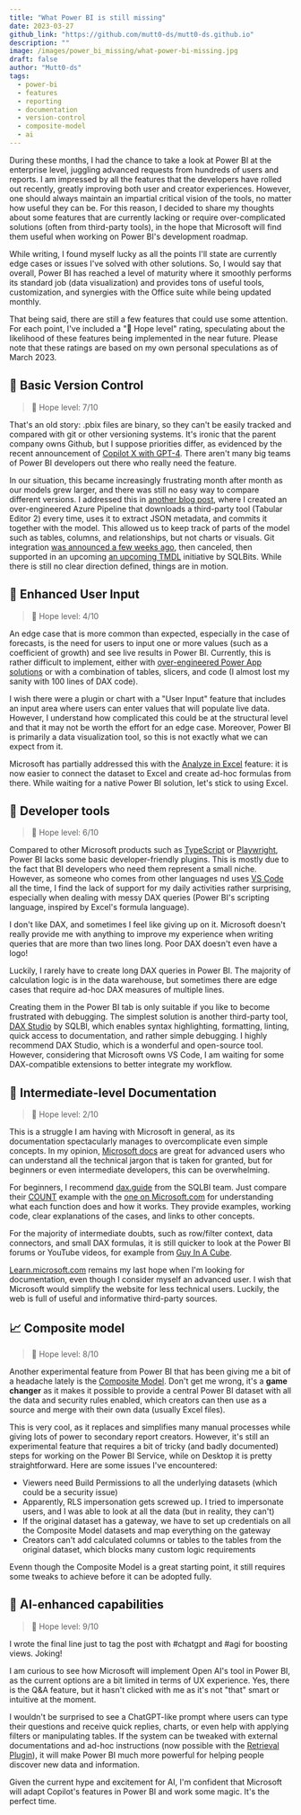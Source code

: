 ```yaml
---
title: "What Power BI is still missing"
date: 2023-03-27
github_link: "https://github.com/mutt0-ds/mutt0-ds.github.io"
description: ""
image: /images/power_bi_missing/what-power-bi-missing.jpg
draft: false
author: "Mutt0-ds"
tags:
  - power-bi
  - features
  - reporting
  - documentation
  - version-control
  - composite-model
  - ai
---
```

During these months, I had the chance to take a look at Power BI at the enterprise level, juggling advanced requests from hundreds of users and reports. I am impressed by all the features that the developers have rolled out recently, greatly improving both user and creator experiences. However, one should always maintain an impartial critical vision of the tools, no matter how useful they can be. For this reason, I decided to share my thoughts about some features that are currently lacking or require over-complicated solutions (often from third-party tools), in the hope that Microsoft will find them useful when working on Power BI's development roadmap.

While writing, I found myself lucky as all the points I'll state are currently edge cases or issues I've solved with other solutions. So, I would say that overall, Power BI has reached a level of maturity where it smoothly performs its standard job (data visualization) and provides tons of useful tools, customization, and synergies with the Office suite while being updated monthly.

That being said, there are still a few features that could use some attention. For each point, I've included a "📿 Hope level" rating, speculating about the likelihood of these features being implemented in the near future.
Please note that these ratings are based on my own personal speculations as of March 2023.

## 🔢 Basic Version Control

> 📿 Hope level: 7/10

That's an old story: .pbix files are binary, so they can't be easily tracked and compared with git or other versioning systems. It's ironic that the parent company owns Github, but I suppose priorities differ, as evidenced by the recent announcement of [Copilot X with GPT-4](https://github.blog/2023-03-22-github-copilot-x-the-ai-powered-developer-experience/). There aren't many big teams of Power BI developers out there who really need the feature.

In our situation, this became increasingly frustrating month after month as our models grew larger, and there was still no easy way to compare different versions. I addressed this in [another blog post](https://mutt0-ds.github.io/posts/2022/11/turbulent-journey-power-bi-source-control/), where I created an over-engineered Azure Pipeline that downloads a third-party tool (Tabular Editor 2) every time, uses it to extract JSON metadata, and commits it together with the model. This allowed us to keep track of parts of the model such as tables, columns, and relationships, but not charts or visuals. Git integration [was announced a few weeks ago](https://twitter.com/mthierba/status/1618701222177042433), then canceled, then supported in an upcoming [an upcoming TMDL](https://twitter.com/PowerBITips/status/1636675335591788545/photo/1) initiative by SQLBits. While there is still no clear direction defined, things are in motion.

## 🔘 Enhanced User Input

> 📿 Hope level: 4/10

An edge case that is more common than expected, especially in the case of forecasts, is the need for users to input one or more values (such as a coefficient of growth) and see live results in Power BI. Currently, this is rather difficult to implement, either with [over-engineered Power App solutions](https://www.youtube.com/watch?v=uPHwjPRnRwE) or with a combination of tables, slicers, and code (I almost lost my sanity with 100 lines of DAX code).

I wish there were a plugin or chart with a "User Input" feature that includes an input area where users can enter values that will populate live data. However, I understand how complicated this could be at the structural level and that it may not be worth the effort for an edge case. Moreover, Power BI is primarily a data visualization tool, so this is not exactly what we can expect from it.

Microsoft has partially addressed this with the [Analyze in Excel](https://learn.microsoft.com/en-us/power-bi/collaborate-share/service-analyze-in-excel) feature: it is now easier to connect the dataset to Excel and create ad-hoc formulas from there. While waiting for a native Power BI solution, let's stick to using Excel.

## 🧰 Developer tools

> 📿 Hope level: 6/10

Compared to other Microsoft products such as [TypeScript](https://www.typescriptlang.org) or [Playwright](https://playwright.dev), Power BI lacks some basic developer-friendly plugins. This is mostly due to the fact that BI developers who need them represent a small niche. However, as someone who comes from other languages nd uses [VS Code](https://code.visualstudio.com) all the time, I find the lack of support for my daily activities rather surprising, especially when dealing with messy DAX queries (Power BI's scripting language, inspired by Excel's formula language).

I don't like DAX, and sometimes I feel like giving up on it. Microsoft doesn't really provide me with anything to improve my experience when writing queries that are more than two lines long. Poor DAX doesn't even have a logo!

Luckily, I rarely have to create long DAX queries in Power BI. The majority of calculation logic is in the data warehouse, but sometimes there are edge cases that require ad-hoc DAX measures of multiple lines.

Creating them in the Power BI tab is only suitable if you like to become frustrated with debugging. The simplest solution is another third-party tool, [DAX Studio](https://www.sqlbi.com/tools/dax-studio/) by SQLBI, which enables syntax highlighting, formatting, linting, quick access to documentation, and rather simple debugging. I highly recommend DAX Studio, which is a wonderful and open-source tool. However, considering that Microsoft owns VS Code, I am waiting for some DAX-compatible extensions to better integrate my workflow.

## 📄 Intermediate-level Documentation

> 📿 Hope level: 2/10

This is a struggle I am having with Microsoft in general, as its documentation spectacularly manages to overcomplicate even simple concepts. In my opinion, [Microsoft docs](https://learn.microsoft.com) are great for advanced users who can understand all the technical jargon that is taken for granted, but for beginners or even intermediate developers, this can be overwhelming.

For beginners, I recommend [dax.guide](https://dax.guide) from the SQLBI team. Just compare their [COUNT](https://dax.guide/count/) example with the [one on Microsoft.com](https://learn.microsoft.com/en-gb/dax/count-function-dax) for understanding what each function does and how it works. They provide examples, working code, clear explanations of the cases, and links to other concepts.

For the majority of intermediate doubts, such as row/filter context, data connectors, and small DAX formulas, it is still quicker to look at the Power BI forums or YouTube videos, for example from [Guy In A Cube](https://www.youtube.com/c/GuyinaCube).

[Learn.microsoft.com](https://learn.microsoft.com) remains my last hope when I'm looking for documentation, even though I consider myself an advanced user. I wish that Microsoft would simplify the website for less technical users. Luckily, the web is full of useful and informative third-party sources.

## 📈 Composite model

> 📿 Hope level: 8/10

Another experimental feature from Power BI that has been giving me a bit of a headache lately is the [Composite Model](https://learn.microsoft.com/en-us/power-bi/transform-model/desktop-composite-models). Don't get me wrong, it's a **game changer** as it makes it possible to provide a central Power BI dataset with all the data and security rules enabled, which creators can then use as a source and merge with their own data (usually Excel files).

This is very cool, as it replaces and simplifies many manual processes while giving lots of power to secondary report creators. However, it's still an experimental feature that requires a bit of tricky (and badly documented) steps for working on the Power BI Service, while on Desktop it is pretty straightforward. Here are some issues I've encountered:

- Viewers need Build Permissions to all the underlying datasets (which could be a security issue)
- Apparently, RLS impersonation gets screwed up. I tried to impersonate users, and I was able to look at all the data (but in reality, they can't)
- If the original dataset has a gateway, we have to set up credentials on all the Composite Model datasets and map everything on the gateway
- Creators can't add calculated columns or tables to the tables from the original dataset, which blocks many custom logic requirements

Evenn though the Composite Model is a great starting point, it still requires some tweaks to achieve before it can be adopted fully.

## 🤖 AI-enhanced capabilities

> 📿 Hope level: 9/10

I wrote the final line just to tag the post with #chatgpt and #agi for boosting views.
Joking!

I am curious to see how Microsoft will implement Open AI's tool in Power BI, as the current options are a bit limited in terms of UX experience. Yes, there is the Q&A feature, but it hasn't clicked with me as it's not "that" smart or intuitive at the moment.

I wouldn't be surprised to see a ChatGPT-like prompt where users can type their questions and receive quick replies, charts, or even help with applying filters or manipulating tables. If the system can be tweaked with external documentations and ad-hoc instructions (now possible with the [Retrieval Plugin](https://github.com/openai/chatgpt-retrieval-plugin)), it will make Power BI much more powerful for helping people discover new data and information.

Given the current hype and excitement for AI, I'm confident that Microsoft will adapt Copilot's features in Power BI and work some magic. It's the perfect time.
